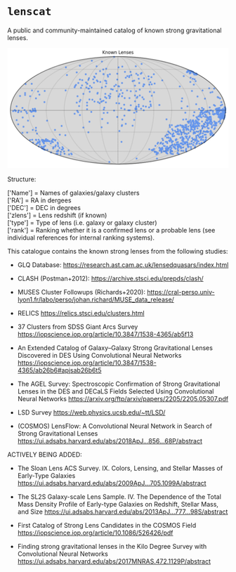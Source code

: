 # $\texttt{lenscat}$

A public and community-maintained catalog of known strong gravitational lenses. 

![Known Lenses](knownlenses.png)

Structure:

['Name'] = Names of galaxies/galaxy clusters \
['RA'] = RA in dergees \
['DEC'] = DEC in degrees \
['zlens'] = Lens redshift (if known) \
['type'] =  Type of lens (i.e. galaxy or galaxy cluster) \
['rank'] = Ranking whether it is a confirmed lens or a probable lens (see individual references for internal ranking systems).


This catalogue contains the known strong lenses from the following studies:

  - GLQ Database:
    https://research.ast.cam.ac.uk/lensedquasars/index.html

  - CLASH (Postman+2012):
    https://archive.stsci.edu/prepds/clash/

  - MUSES Cluster Followups (Richards+2020):
    https://cral-perso.univ-lyon1.fr/labo/perso/johan.richard/MUSE_data_release/

  - RELICS
    https://relics.stsci.edu/clusters.html

  - 37 Clusters from SDSS Giant Arcs Survey
    https://iopscience.iop.org/article/10.3847/1538-4365/ab5f13

  - An Extended Catalog of Galaxy–Galaxy Strong Gravitational Lenses Discovered in DES Using Convolutional Neural Networks
    https://iopscience.iop.org/article/10.3847/1538-4365/ab26b6#apjsab26b6t5

  - The AGEL Survey: Spectroscopic Confirmation of Strong Gravitational Lenses in the DES
    and DECaLS Fields Selected Using Convolutional Neural Networks
    https://arxiv.org/ftp/arxiv/papers/2205/2205.05307.pdf

  - LSD Survey
    https://web.physics.ucsb.edu/~tt/LSD/

  - (COSMOS) LensFlow: A Convolutional Neural Network in Search of Strong Gravitational Lenses
    https://ui.adsabs.harvard.edu/abs/2018ApJ...856...68P/abstract

ACTIVELY BEING ADDED:

  - The Sloan Lens ACS Survey. IX. Colors, Lensing, and Stellar Masses of Early-Type Galaxies
    https://ui.adsabs.harvard.edu/abs/2009ApJ...705.1099A/abstract

  - The SL2S Galaxy-scale Lens Sample. IV. The Dependence of the Total Mass Density Profile of Early-type Galaxies on Redshift, Stellar        Mass, and Size
    https://ui.adsabs.harvard.edu/abs/2013ApJ...777...98S/abstract
  - First Catalog of Strong Lens Candidates in the COSMOS Field
    https://iopscience.iop.org/article/10.1086/526426/pdf

  - Finding strong gravitational lenses in the Kilo Degree Survey with Convolutional Neural Networks
    https://ui.adsabs.harvard.edu/abs/2017MNRAS.472.1129P/abstract



